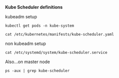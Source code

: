 **Kube Scheduler definitions**

kubeadm setup
```
kubectl get pods -n kube-system
```
```
cat /etc/kubernetes/manifests/kube-scheduler.yaml
```
non kubeadm setup
```
cat /etc/systemd/system/kube-scheduler.service
```
Also...on master node
```
ps -aux | grep kube-scheduler
```